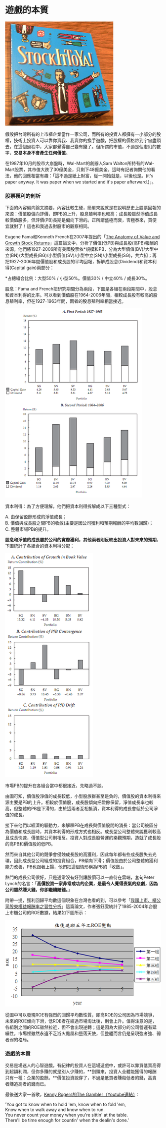 # 遊戲的本質

![&#x5176;&#x5BE6;&#x9084;&#x771F;&#x7684;&#x8DDF;&#x5927;&#x5BCC;&#x7FC1;&#x6709;&#x9EDE;&#x50CF;](../.gitbook/assets/stockittoya.jpg)

假設把台灣所有的上市櫃企業當作一家公司，而所有的投資人都擁有一小部分的股權，技術上投資人可以靠你賣我、我賣你的換手遊戲，把股權的價格炒到宇宙盡頭去，在這個過程中，大家都覺得自己變有錢了。但所謂的市值，不過是個虛幻的數字，**交易本身不會產生任何價值**。  
  
在1987年10月的股市大崩盤時，Wal-Mart的創辦人Sam Walton所持有的Wal-Mart股票，其市值大跌了30億美金，只剩下48億美金。這時有記者詢問他的看法，他的回應相當有趣：「這不過是紙上財富，從一開始就是，以後也是。\(it's paper anyway. It was paper when we started and it's paper afterward.\)」。

### **股票獲利的剖析**

下面的內容偏向論文摘要，內容比較生硬，簡單來說就是在說明歷史上股票回報的來源：價值股偏向評價，即PB的上升，股息殖利率也較高；成長股雖然淨值成長較價值股多，但評價\(PB\)長期是偏向下滑的。正所謂盛極而衰，否極泰來，買便宜就對了！這也和我過去對股市的觀察相同。

Eugene Fama和Kenneth French在2007年提出的「[The Anatomy of Value and Growth Stock Returns](http://www.cfapubs.org/doi/pdf/10.2469/faj.v63.n6.4926)」這篇論文中，分析了價值\(低PB\)與成長股\(高PB\)報酬的來源，他們將1927-2006所有美國股票依\*規模和PB，分為大型價值\(BV\)/大型中立\(BN\)/大型成長\(BG\)/小型價值\(SV\)/小型中立\(SN\)/小型成長\(SG\)，共六組；再把1927-2006年間價值股和成長股的平均回報，拆解成股息\(Dividend\)和資本利得\(Capital gain\)兩部分：  
  
\*占總組合比例：大型50% / 小型50%。價值30% / 中立40% / 成長30%。  
  
股息：Fama and French把研究期間分為兩段，下圖是各組在兩段期間中，股息和資本利得的比率。可以看到價值股在1964-2006年間，相較成長股有較高的股息殖利率，但在1927-1963年間，兩者的股息殖利率相當接近。

![](../.gitbook/assets/return-style.png)

資本利得：為了方便理解，他們把資本利得拆解成以下三種型式：  
  
A. 由保留盈餘形成的淨值成長；  
B. 價值與成長股之間PB的收斂\(主要是因公司獲利和預期報酬的平均數回歸\)；  
C. 整體市場PB的提升。  
  
**股息和淨值的成長屬於公司的實際獲利，其他兩者則反映出投資人對未來的預期**，下圖統計了各組合的資本利得分配：  


![](../.gitbook/assets/capital-gain.png)

市場PB的提升在各組合當中都很接近，先略過不談。  
  
由圖可知，價值股淨值的成長較低，小型股族群甚至是負的，價值股的資本利得來源主要是PB的上升。相較於價值股，成長股傾向把盈餘保留，淨值成長率也較高，但整體的PB是下滑的，由於這兩者互相抵消，資本利得的成長會低於公司淨值的成長。  
  
接下來他們以經濟的驅動力，來解釋PB在成長與價值股間的消長：當公司被區分為價值和成長股時，其資本利得的形成方式也相反。成長型公司整體來說獲利較高且成長快速，價值型公司則相反。投資人對成長股營運的樂觀預期，造就了成長股的高PB和價值股的低PB。  
  
然而來自其他公司的競爭會侵蝕成長股的高獲利，因此每年都有些成長股失去光環，因此成長型公司組成的投資組合，PB傾向下滑；價值股由於公司整體的獲利能力改善，PB也跟著上揚，他們把這個情形稱為PB的「收斂」。  
  
熱門的成長公司很好，只是通常沒有好到讓股價可以一直待在雲端，套句Peter Lynch的名言：「**高價投資一家非常成功的企業，是最令人覺得喪氣的悲劇，因為公司雖然賺大錢，你卻繼續賠錢。**」  
  
附帶一提，獲利回歸平均數這個現象在台灣也看的到，可以參考「[我國上市、櫃公司股東權益報酬率之習性分析](http://ndltd.ncl.edu.tw/cgi-bin/gs32/gsweb.cgi?o=dnclcdr&s=id=%22094YUNT5121029%22.&searchmode=basic)」這篇論文，作者張鈺雯統計了1985-2004年台股上市櫃公司的ROE數據，結果如下圖所示：  


![](../.gitbook/assets/roe.png)

從圖中可以發現ROE有強烈的回歸平均數性質，即高ROE的公司因為市場競爭，未來的ROE傾向下滑，低ROE者在經過市場淘汰後，則會上升。值得注意的是，各組別之間的ROE雖然拉近，但不會出現逆轉；這是因為大部分的公司營運有延續性，市場裡雖然永遠不乏浴火鳳凰和墮落天使，但整體而言仍是呈現強者強、弱者弱的格局。

### **遊戲的本質**

交易是場迷人的心智遊戲，有紀律的投資人在這場遊戲中，或許可以靠買低賣高得到超額利潤，但你多賺的就是別人少賺的，**到頭來，投資人全體能獲得的報酬只有一種：企業的盈餘。**價值投資說穿了，不過是低買者賺殺低者的錢，高賣者賺追高者的錢而已。  
  
最後送大家一首歌，[Kenny Rogers的The Gambler（Youtube連結）](https://www.youtube.com/watch?v=kn481KcjvMo)：  
  
'You got to know when to hold 'em, know when to fold 'em,  
Know when to walk away and know when to run.  
You never count your money when you're sittin' at the table.  
There'll be time enough for countin' when the dealin's done.'

